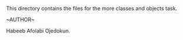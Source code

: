 This directory contains the files for the more classes and objects task.



~AUTHOR~

Habeeb Afolabi Ojedokun.
